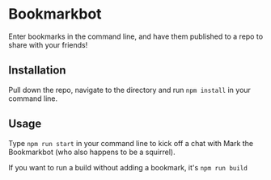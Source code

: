 # Bookmarkbot

Enter bookmarks in the command line, and have them published to a repo to share with your friends!

## Installation

Pull down the repo, navigate to the directory and run `npm install` in your command line.

## Usage

Type `npm run start` in your command line to kick off a chat with Mark the Bookmarkbot (who also happens to be a squirrel).

If you want to run a build without adding a bookmark, it's `npm run build`
